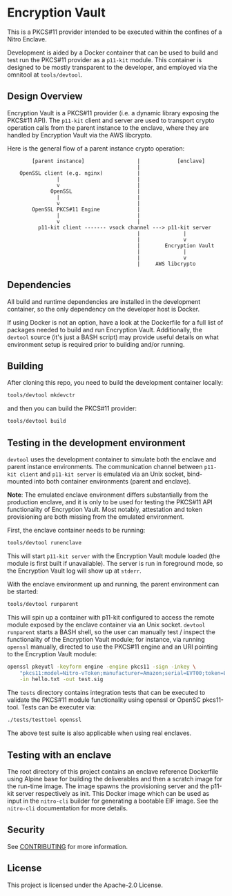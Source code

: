 # Encryption Vault

This is a PKCS#11 provider intended to be executed within the confines of a
Nitro Enclave.

Development is aided by a Docker container that can be used to build and test
run the PKCS#11 provider as a `p11-kit` module. This container is designed to
be mostly transparent to the developer, and employed via the omnitool at
`tools/devtool`.


## Design Overview

Encryption Vault is a PKCS#11 provider (i.e. a dynamic library exposing the
PKCS#11 API). The `p11-kit` client and server are used to transport crypto
operation calls from the parent instance to the enclave, where they are handled
by Encryption Vault via the AWS libcrypto.

Here is the general flow of a parent instance crypto operation:

```
        [parent instance]                 |            [enclave]
                                          |
    OpenSSL client (e.g. nginx)           |
                |                         |
                v                         |
              OpenSSL                     |
                |                         |
                v                         |
        OpenSSL PKCS#11 Engine            |
                |                         |
                v                         |
          p11-kit client ------- vsock channel ---> p11-kit server
                                          |              |
                                          |              v
                                          |        Encryption Vault
                                          |              |
                                          |              v
                                          |	    AWS libcrypto
```

## Dependencies

All build and runtime dependencies are installed in the development container,
so the only dependency on the developer host is Docker.

If using Docker is not an option, have a look at the Dockerfile for a full list
of packages needed to build and run Encryption Vault. Additionally, the
`devtool` source (it's just a BASH script) may provide useful details on what
environment setup is required prior to building and/or running.


## Building

After cloning this repo, you need to build the development container locally:

```bash
tools/devtool mkdevctr
```

and then you can build the PKCS#11 provider:

```bash
tools/devtool build
```


## Testing in the development environment

`devtool` uses the development container to simulate both the enclave and
parent instance environments. The communication channel between `p11-kit
client` and `p11-kit server` is emulated via an Unix socket, bind-mounted into
both container environments (parent and enclave).

**Note**: The emulated enclave environment differs substantially from the
production enclave, and it is only to be used for testing the PKCS#11 API
functionality of Encryption Vault. Most notably, attestation and token
provisioning are both missing from the emulated environment.

First, the enclave container needs to be running:

```bash
tools/devtool runenclave
```

This will start `p11-kit server` with the Encryption Vault module loaded (the
module is first built if unavailable). The server is run in foreground mode, so
the Encryption Vault log will show up at `stderr`.

With the enclave environment up and running, the parent environment can be
started:

```bash
tools/devtool runparent
```

This will spin up a container with p11-kit configured to access the remote
module exposed by the enclave container via an Unix socket.
`devtool runparent` starts a BASH shell, so the user can manually test /
inspect the functionality of the Encryption Vault module; for instance, via
running `openssl` manually, directed to use the PKCS#11 engine and an URI
pointing to the Encryption Vault module:

```bash
openssl pkeyutl -keyform engine -engine pkcs11 -sign -inkey \
	"pkcs11:model=Nitro-vToken;manufacturer=Amazon;serial=EVT00;token=EncryptionVault-Token;id=%52;type=private" \
	-in hello.txt -out test.sig
```

The `tests` directory contains integration tests that can be executed to
validate the PKCS#11 module functionality using openssl or OpenSC pkcs11-tool.
Tests can be executer via:
```bash
./tests/testtool openssl
```
The above test suite is also applicable when using real enclaves.


## Testing with an enclave

The root directory of this project contains an enclave reference Dockerfile using
Alpine base for building the deliverables and then a scratch image for the run-time
image. The image spawns the provisioning server and the p11-kit server respectively
as init. This Docker image which can be used as input in the `nitro-cli` builder for
generating a bootable EIF image. See the `nitro-cli` documentation for more details.

## Security

See [CONTRIBUTING](CONTRIBUTING.md#security-issue-notifications) for more information.

## License

This project is licensed under the Apache-2.0 License.

